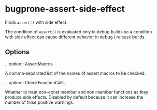 bugprone-assert-side-effect
===========================

Finds `assert()` with side effect.

The condition of `assert()` is evaluated only in debug builds so a
condition with side effect can cause different behavior in debug /
release builds.

Options
-------

.. option:: AssertMacros

A comma-separated list of the names of assert macros to be checked.

.. option:: CheckFunctionCalls

Whether to treat non-const member and non-member functions as they
produce side effects. Disabled by default because it can increase the
number of false positive warnings.
